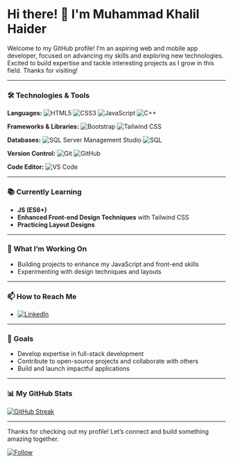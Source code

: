 # Hi there! 👋 I'm **Muhammad Khalil Haider**

Welcome to my GitHub profile! I’m an aspiring web and mobile app developer, focused on advancing my skills and exploring new technologies. Excited to build expertise and tackle interesting projects as I grow in this field. Thanks for visiting!

---

### 🛠️ **Technologies & Tools**

**Languages:** ![HTML5](https://img.shields.io/badge/-HTML5-E34F26?style=flat&logo=html5&logoColor=white) ![CSS3](https://img.shields.io/badge/-CSS3-1572B6?style=flat&logo=css3&logoColor=white) ![JavaScript](https://img.shields.io/badge/-JavaScript-F7DF1E?style=flat&logo=javascript&logoColor=black) ![C++](https://img.shields.io/badge/-C++-00599C?style=flat&logo=c%2B%2B&logoColor=white)

**Frameworks & Libraries:** ![Bootstrap](https://img.shields.io/badge/-Bootstrap-563D7C?style=flat&logo=bootstrap&logoColor=white) ![Tailwind CSS](https://img.shields.io/badge/-Tailwind%20CSS-38B2AC?style=flat&logo=tailwind-css&logoColor=white)

**Databases:** ![SQL Server Management Studio](https://img.shields.io/badge/-SQL%20Server%20Management%20Studio-CC2927?style=flat&logo=microsoft-sql-server&logoColor=white) ![SQL](https://img.shields.io/badge/-SQL-003B57?style=flat&logo=postgresql&logoColor=white)

**Version Control:** ![Git](https://img.shields.io/badge/-Git-F05032?style=flat&logo=git&logoColor=white) ![GitHub](https://img.shields.io/badge/-GitHub-181717?style=flat&logo=github&logoColor=white)

**Code Editor:** ![VS Code](https://img.shields.io/badge/-Visual%20Studio%20Code-007ACC?style=flat&logo=visual-studio-code&logoColor=white)

---

### 📚 **Currently Learning**

- **JS (ES6+)**
- **Enhanced Front-end Design Techniques** with Tailwind CSS
- **Practicing Layout Designs**

---

### 🌱 **What I’m Working On**

- Building projects to enhance my JavaScript and front-end skills
- Experimenting with design techniques and layouts

---

### 📫 **How to Reach Me**

- [![LinkedIn](https://img.shields.io/badge/-LinkedIn-0A66C2?style=flat&logo=linkedin&logoColor=white)](https://www.linkedin.com/in/mkhalilhaider/)

---

### 🚀 **Goals**

- Develop expertise in full-stack development
- Contribute to open-source projects and collaborate with others
- Build and launch impactful applications

---

### 📊 **My GitHub Stats**

[![GitHub Streak](https://streak-stats.demolab.com/?user=mkhalilhaider&theme=rising-sun)](https://git.io/streak-stats)

---

Thanks for checking out my profile! Let’s connect and build something amazing together. 

[![Follow](https://img.shields.io/github/followers/mkhalilhaider?style=social)](https://github.com/mkhalilhaider)
